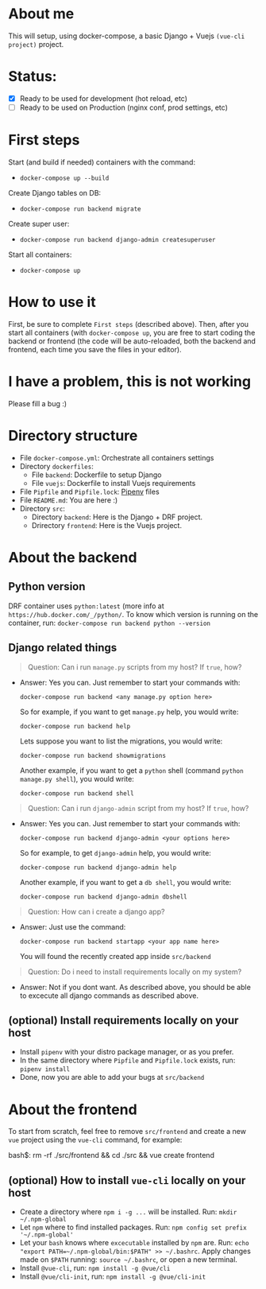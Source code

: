 # About me 
This will setup, using docker-compose, a basic Django + Vuejs `(vue-cli project)` project.

# Status:

- [x]  Ready to be used for development (hot reload, etc) 
- [ ]  Ready to be used on Production (nginx conf, prod settings, etc) 

# First steps 
Start (and build if needed) containers with the command:
  - `docker-compose up --build`

Create Django tables on DB:
  - `docker-compose run backend migrate`

Create super user:
  - `docker-compose run backend django-admin createsuperuser`

Start all containers:
  - `docker-compose up`

# How to use it
First, be sure to complete `First steps` (described above).
Then, after you start all containers (with `docker-compose up`, you are free to start coding the backend or frontend (the code will be auto-reloaded, both
the backend and frontend, each time you save the files in your editor).

# I have a problem, this is not working
Please fill a bug :)

# Directory structure

  - File `docker-compose.yml`: Orchestrate all containers settings
  - Directory `dockerfiles`: 
    - File `backend`: Dockerfile to setup Django
    - File `vuejs`: Dockerfile to install Vuejs requirements
  - File `Pipfile` and `Pipfile.lock`: [Pipenv](https://pipenv.readthedocs.io/en/latest/) files
  - File `README.md`: You are here :)
  - Directory `src`:
    - Directory `backend`: Here is the Django + DRF project.
    - Drirectory `frontend`: Here is the Vuejs project.

# About the backend

## Python version

DRF container uses `python:latest` (more info at `https://hub.docker.com/_/python/`. To know which version is running on the container, run: `docker-compose run backend python --version`

## Django related things

  > Question: Can i run `manage.py` scripts from my host? If `true`, how?
  - Answer: Yes you can. Just remember to start your commands with: 

    `docker-compose run backend <any manage.py option here>`

    So for example, if you want to get `manage.py` help, you would write: 

    `docker-compose run backend help`

    Lets suppose you want to list the migrations, you would write:

    `docker-compose run backend showmigrations`

    Another example, if you want to get a `python` shell (command `python manage.py shell`), you would write:

    `docker-compose run backend shell`

  > Question: Can i run `django-admin` script from my host? If `true`, how?

  - Answer: Yes you can. Just remember to start your commands with: 

    `docker-compose run backend django-admin <your options here>`

    So for example, to get `django-admin` help, you would write:

    `docker-compose run backend django-admin help`

    Another example, if you want to get a `db shell`, you would write:

    `docker-compose run backend django-admin dbshell`

  > Question: How can i create a django app?

  - Answer: Just use the command:

    `docker-compose run backend startapp <your app name here>`

    You will found the recently created app inside `src/backend`

  > Question: Do i need to install requirements locally on my system?

  - Answer: Not if you dont want. As described above, you should be able to excecute all django commands as described above.

## (optional) Install requirements locally on your host 

  - Install `pipenv` with your distro package manager, or as you prefer.
  - In the same directory where `Pipfile` and `Pipfile.lock` exists, run: `pipenv install`
  - Done, now you are able to add your bugs at `src/backend`

# About the frontend 

To start from scratch, feel free to remove `src/frontend` and create a new `vue` project using the `vue-cli` command, for example:

  bash$: rm -rf ./src/frontend && cd ./src && vue create frontend

## (optional) How to install `vue-cli` locally on your host

  - Create a directory where `npm i -g ...` will be installed. Run: `mkdir ~/.npm-global`
  - Let `npm` where to find installed packages. Run: `npm config set prefix '~/.npm-global'`
  - Let your `bash` knows where `excecutable` installed by `npm` are. Run: ` echo "export PATH=~/.npm-global/bin:$PATH" >> ~/.bashrc `. Apply changes made on `$PATH` running: `source ~/.bashrc`, or open a new terminal. 
  - Install `@vue-cli`, run: `npm install -g @vue/cli`
  - Install `@vue/cli-init`, run: `npm install -g @vue/cli-init`
